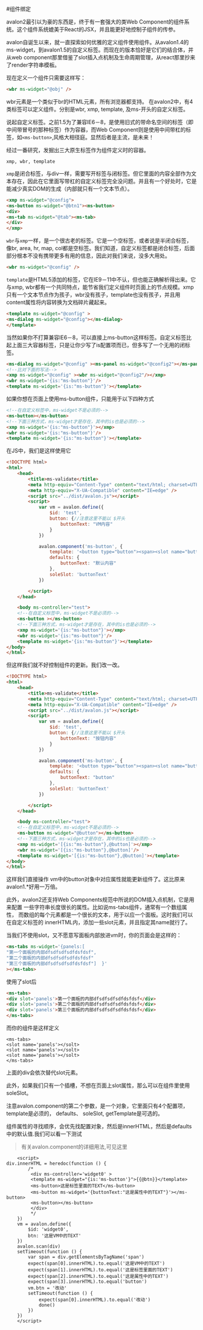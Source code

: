 #组件绑定

avalon2最引以为豪的东西是，终于有一套强大的类Web Component的组件系统。这个组件系统媲美于React的JSX，并且能更好地控制子组件的传参。

avalon自诞生以来，就一直探索如何优雅的定义组件使用组件。从avalon1.4的ms-widget，到avalon1.5的自定义标签。而现在的版本恰好是它们的结合体，并从web component那里借鉴了slot插入点机制及生命周期管理，从react那里抄来了render字符串模板。

现在定义一个组件只需要这样写：
```html
<wbr ms-widget="@obj" />
```   

wbr元素是一个类似于br的HTML元素，所有浏览器都支持。 在avalon2中，有4类标签可以定义组件。分别是wbr, xmp, template, 及ms-开头的自定义标签。

说起自定义标签。之前1.5为了兼容IE6－8，是使用旧式的带命名空间的标签（即中间带冒号的那种标签）作为容器，而Web Component则是使用中间带杠的标签，如`<ms-button>`,风格大相径庭。显然后者是主流，是未来！

经过一番研究，发掘出三大原生标签作为组件定义时的容器。
```
xmp, wbr, template
```

`xmp`是闭合标签，与div一样，需要写开标签与闭标签。但它里面的内容全部作为文本存在，因此在它里面写带杠的自定义标签完全没问题。并且有一个好处时，它是能减少真实DOM的生成（内部就只有一个文本节点）。
```html
<xmp ms-widget="@config">
<ms-button ms-widget="@btn1"><ms-button>
<div>
<ms-tab ms-widget="@tab"><ms-tab>
</div>
</xmp>
```

`wbr`与`xmp`一样，是一个很古老的标签。它是一个空标签，或者说是半闭合标签，像br, area, hr, map, col都是空标签。我们知道，自定义标签都是闭合标签，后面部分根本不没有携带更多有用的信息，因此对我们来说，没多大用处。

```html
<wbr ms-widget="@config" />
```

`template`是HTML5添加的标签，它在IE9－11中不认，但也能正确解析得出来。它与xmp, wbr都有一个共同特点，能节省我们定义组件时页面上的节点规模。xmp只有一个文本节点作为孩子，wbr没有孩子，template也没有孩子，并且用content属性将内容转换为文档碎片藏起来。

```html
<template ms-widget="@config" >
<ms-dialog ms-widget="@config"></ms-dialog>
</template>
```

当然如果你不打算兼容IE6－8，可以直接上ms-button这样标签。自定义标签比起上面三大容器标签，只是让你少写了is配置项而已，但多写了一个无用的闭标签。

```html
<ms-dialog ms-widget="@config" ><ms-panel ms-widget="@config2"></ms-panel></ms-dialog>
<!--比对下面的写法-->
<xmp ms-widget="@config" ><wbr ms-widget="@config2"/></xmp>
<wbr ms-widget='{is:"ms-button"}'/>
<template ms-widget='{is:"ms-button"}'></template>
```

如果你想在页面上使用ms-button组件，只能用于以下四种方式

```html
<!--在自定义标签中，ms-widget不是必须的-->
<ms-button></ms-button>
<!--下面三种方式，ms-widget才是存在，其中的is也是必须的-->
<xmp ms-widget='{is:"ms-button"}'></xmp>
<wbr ms-widget='{is:"ms-button"}'/>
<template ms-widget='{is:"ms-button"}'></template>
```
在JS中，我们是这样使用它

```html
<!DOCTYPE html>
<html>
    <head>
        <title>ms-validate</title>
        <meta http-equiv="Content-Type" content="text/html; charset=UTF-8">
        <meta http-equiv="X-UA-Compatible" content="IE=edge" /> 
        <script src="../dist/avalon.js"></script>
        <script>
            var vm = avalon.define({
                $id: 'test',
                button: {//注意这里不能以 $开头
                    buttonText: "VM内容"
                }
            })

            avalon.component('ms-button', {
                template: '<button type="button"><span><slot name="buttonText"></slot></span></button>',
                defaults: {
                    buttonText: "默认内容"
                },
                soleSlot: 'buttonText'
            })

        </script>
    </head>

    <body ms-controller="test">
    <!--在自定义标签中，ms-widget不是必须的-->
    <ms-button ></ms-button>
    <!--下面三种方式，ms-widget才是存在，其中的is也是必须的-->
    <xmp ms-widget='{is:"ms-button"}'></xmp>
    <wbr ms-widget='{is:"ms-button"}'/>
    <template ms-widget='{is:"ms-button"}'></template>
</body>
</html>
 ```

但这样我们就不好控制组件的更新。我们改一改。

```html
<!DOCTYPE html>
<html>
    <head>
        <title>ms-validate</title>
        <meta http-equiv="Content-Type" content="text/html; charset=UTF-8">
        <meta http-equiv="X-UA-Compatible" content="IE=edge" /> 
        <script src="../dist/avalon.js"></script>
        <script>
            var vm = avalon.define({
                $id: 'test',
                button: {//注意这里不能以 $开头
                    buttonText: "按钮内容"
                }
            })

            avalon.component('ms-button', {
                template: '<button type="button"><span><slot name="buttonText"></slot></span></button>',
                defaults: {
                    buttonText: "button"
                },
                soleSlot: 'buttonText'
            })

        </script>
    </head>

    <body ms-controller="test">
    <!--在自定义标签中，ms-widget不是必须的-->
    <ms-button ms-widget="@button"></ms-button>
    <!--下面三种方式，ms-widget才是存在，其中的is也是必须的-->
    <xmp ms-widget='[{is:"ms-button"},@button]'></xmp>
    <wbr ms-widget='[{is:"ms-button"},@button]'/>
    <template ms-widget='[{is:"ms-button"},@button]'></template>
</body>
</html>
```

这样我们直接操作 vm中的button对象中对应属性就能更新组件了。这比原来avalon1.*好用一万倍。

此外，avalon2还支持Web Components规范中所说的DOM插入点机制，它是用来配置
一些字符串长度很长的属性。比如说ms-tabs组件，通常有一个数组属性，
而数组的每个元素都是一个很长的文本，用于以应一个面板。这时我们可以在自定义标签的
innerHTML内，添加一些slot元素，并且指定其name就行了。

当我们不使用slot，又不愿意写面板内部放进vm时，你的页面会是这样的：
```html
<ms-tabs ms-widget='{panels:[
"第一个面板的内部dfsdfsdfsdfdsfdsf",
"第二个面板的内部dfsdfsdfsdfdsfdsf"
"第三个面板的内部dfsdfsdfsdfdsfdsf"]  }'
></ms-tabs>
```
使用了slot后

```html
<ms-tabs>
<div slot='panels'>第一个面板的内部dfsdfsdfsdfdsfdsf</div>
<div slot='panels'>第二个面板的内部dfsdfsdfsdfdsfdsf</div>
<div slot='panels'>第三个面板的内部dfsdfsdfsdfdsfdsf</div>
</ms-tabs>
```
而你的组件是这样定义

```
<ms-tabs>
<slot name='panels'></solt>
<slot name='panels'></solt>
<slot name='panels'></solt>
</ms-tabs>
```
上面的div会依次替代slot元素。

此外，如果我们只有一个插槽，不想在页面上slot属性，那么可以在组件里使用soleSlot。

注意avalon.component的第二个参数，是一个对象，它里面只有4个配置项， template是必须的， defaults、 soleSlot, getTemplate是可选的。

组件属性的寻找顺序，会优先找配置对象，然后是innerHTML，然后是defaults中的默认值.我们可以看一下测试

> 有关avalon.component的详细用法,可见这里

```
    <script>    
div.innerHTML = heredoc(function () {
        /*
         <div ms-controller='widget0' >
         <template ms-widget="{is:'ms-button'}">{{@btn}}</template>
         <ms-button>这是标签里面的TEXT</ms-button>
         <ms-button ms-widget='{buttonText:"这是属性中的TEXT"}'></ms-button>
         <ms-button></ms-button>
         </div>
         */
    })
    vm = avalon.define({
        $id: 'widget0',
        btn: '这是VM中的TEXT'
    })
    avalon.scan(div)
    setTimeout(function () {
        var span = div.getElementsByTagName('span')
        expect(span[0].innerHTML).to.equal('这是VM中的TEXT')
        expect(span[1].innerHTML).to.equal('这是标签里面的TEXT')
        expect(span[2].innerHTML).to.equal('这是属性中的TEXT')
        expect(span[3].innerHTML).to.equal('button')
        vm.btn = '改动'
        setTimeout(function () {
            expect(span[0].innerHTML).to.equal('改动')
            done()
        })
    })
    </script>

```